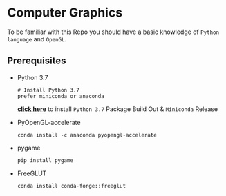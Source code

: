 # Computer Graphics
To be familiar with this Repo you should have a basic knowledge of `Python language` and `OpenGL`.

## Prerequisites

- Python 3.7
    ```
    # Install Python 3.7
    prefer miniconda or anaconda
    ```

    **[click here](https://www.anaconda.com/blog/python-3-7-package-build-out-miniconda-release)** to install `Python 3.7` Package Build Out & `Miniconda` Release

- PyOpenGL-accelerate
    ```
    conda install -c anaconda pyopengl-accelerate
    ```
- pygame
    ```
    pip install pygame
    ```
- FreeGLUT
    ```
    conda install conda-forge::freeglut